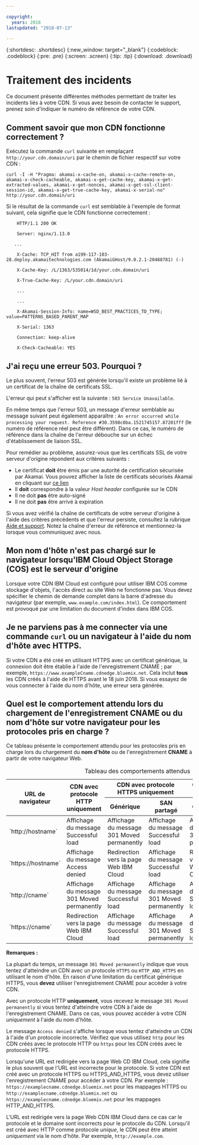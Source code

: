 ```yaml
---

copyright:
  years: 2018
lastupdated: "2018-07-13"

---
```


{:shortdesc: .shortdesc}
{:new_window: target="_blank"}
{:codeblock: .codeblock}
{:pre: .pre}
{:screen: .screen}
{:tip: .tip}
{:download: .download}

# Traitement des incidents

Ce document présente différentes méthodes permettant de traiter les incidents liés à votre CDN. Si vous avez besoin de contacter le support, prenez soin d'indiquer le numéro de référence de votre CDN. 

## Comment savoir que mon CDN fonctionne correctement ?
Exécutez la commande `curl` suivante en remplaçant `http://your.cdn.domain/uri` par le chemin de fichier respectif sur votre CDN :

`curl -I -H "Pragma: akamai-x-cache-on, akamai-x-cache-remote-on, akamai-x-check-cacheable, akamai-x-get-cache-key, akamai-x-get-extracted-values, akamai-x-get-nonces, akamai-x-get-ssl-client-session-id, akamai-x-get-true-cache-key, akamai-x-serial-no" http://your.cdn.domain/uri`

Si le résultat de la commande `curl` est semblable à l'exemple de format suivant, cela signifie que le CDN fonctionne correctement :

```
    HTTP/1.1 200 OK

    Server: nginx/1.13.0

   ...

    X-Cache: TCP_HIT from a199-117-103-28.deploy.akamaitechnologies.com (AkamaiGHost/9.0.2.1-20488781) (-)

    X-Cache-Key: /L/1363/535014/1d/your.cdn.domain/uri

    X-True-Cache-Key: /L/your.cdn.domain/uri

    ...

    ...

    X-Akamai-Session-Info: name=WSD_BEST_PRACTICES_TD_TYPE; value=PATTERNS_BASED_PARENT_MAP

    X-Serial: 1363

    Connection: keep-alive

    X-Check-Cacheable: YES
```

## J'ai reçu une erreur 503. Pourquoi ?

Le plus souvent, l'erreur 503 est générée lorsqu'il existe un problème lié à un certificat de la chaîne de certificats SSL. 

L'erreur qui peut s'afficher est la suivante : `503 Service Unavailable`.  

En même temps que l'erreur 503, un message d'erreur semblable au message suivant peut également apparaître : `An error occurred while processing your request. Reference #30.3598c0ba.1521745157.87201fff` (le numéro de référence réel peut être différent). Dans ce cas, le numéro de référence dans la chaîne de l'erreur débouche sur un échec d'établissement de liaison SSL. 

Pour remédier au problème, assurez-vous que les certificats SSL de votre serveur d'origine répondent aux critères suivants :
  * Le certificat **doit** être émis par une autorité de certification sécurisée par Akamai. Vous pouvez afficher la liste de certificats sécurisés Akamai en cliquant sur [ce lien](https://community.akamai.com/docs/DOC-4447-ssltls-certificate-chains-for-akamai-managed-certificates)
  * Il **doit** correspondre à la valeur *Host header* configurée sur le CDN
  * Il ne doit **pas** être auto-signé
  * Il ne doit **pas** être arrivé à expiration

Si vous avez vérifié la chaîne de certificats de votre serveur d'origine à l'aide des critères précédents et que l'erreur persiste, consultez la rubrique [Aide et support](getting-help.html#gettinghelp). Notez la chaîne d'erreur de référence et mentionnez-la lorsque vous communiquez avec nous. 

## Mon nom d'hôte n'est pas chargé sur le navigateur lorsqu'IBM Cloud Object Storage (COS) est le serveur d'origine

Lorsque votre CDN IBM Cloud est configuré pour utiliser IBM COS comme stockage d'objets, l'accès direct au site Web ne fonctionne pas. Vous devez spécifier le chemin de demande complet dans la barre d'adresse du navigateur (par exemple, `www.example.com/index.html`). Ce comportement est provoqué par une limitation du document d'index dans IBM COS.

## Je ne parviens pas à me connecter via une commande `curl` ou un navigateur à l'aide du nom d'hôte avec HTTPS.

Si votre CDN a été créé en utilisant HTTPS avec un certificat générique, la connexion doit être établie à l'aide de l'enregistrement CNAME ; par exemple, `https://www.exampleCname.cdnedge.bluemix.net`. Cela inclut **tous** les CDN créés à l'aide de HTTPS avant le 18 juin 2018. Si vous essayez de vous connecter à l'aide du nom d'hôte, une erreur sera générée. 

## Quel est le comportement attendu lors du chargement de l'enregistrement CNAME ou du nom d'hôte sur votre navigateur pour les protocoles pris en charge ?

Ce tableau présente le comportement attendu pour les protocoles pris en charge lors du chargement du **nom d'hôte** ou de l'enregistrement **CNAME** à partir de votre navigateur Web. 

<table>
<caption caption-side=“top”>Tableau des comportements attendus</caption>
<thead>
<tr>
<th rowspan=2 scope="col">URL de navigateur</th>
<th rowspan=2 scope="col">CDN avec protocole HTTP uniquement</th>
<th colspan=2 scope="col">CDN avec protocole HTTPS uniquement</th>
<th colspan=2 scope="col">CDN avec les protocoles HTTP et HTTPS</th>
</tr>
<tr>
<th scope="col"> Générique</th>
<th scope="col"> SAN partagé </th>
<th scope="col"> Générique</th>
<th scope="col"> SAN partagé </th>
</tr>
</thead>
<tbody>
<tr>
<td> `http://hostname` </td>
<td> Affichage du message Successful load </td>
<td> Affichage du message 301 Moved permanently </td>
<td> Affichage du message Successful load </td>
<td> Affichage du message 301 Moved permanently </td>
<td> Affichage du message Successful load </td>
</tr>
<tr>
<td> `https://hostname`</td>
<td> Affichage du message Access denied </td>
<td> Redirection vers la page Web IBM Cloud</td>
<td> Affichage du message Successful load </td>
<td> Redirection vers la page Web IBM Cloud</td>
<td> Affichage du message Successful load </td>
</tr>
<tr>
		<td> `http://cname` </td>
		<td> Affichage du message 301 Moved permanently </td>
		<td> Affichage du message Successful load </td>
		<td> Affichage du message 301 Moved permanently </td>
		<td> Affichage du message Successful load </td>
		<td> Affichage du message 301 Moved permanently </td>
</tr>
<tr>
		<td> `https://cname` </td>
		<td> Redirection vers la page Web IBM Cloud</td>
		<td> Affichage du message Successful load </td>
		<td> Affichage du message 301 Moved permanently </td>
		<td> Affichage du message Successful load </td>
		<td> Redirection vers la page Web IBM Cloud</td>
</tr>
</tbody>
</table>

**Remarques :**

La plupart du temps, un message `301 Moved permanently` indique que vous tentez d'atteindre un CDN avec un protocole `HTTPS` ou `HTTP_AND_HTTPS` en utilisant le nom d'hôte. En raison d'une limitation du certificat générique HTTPS, vous **devez** utiliser l'enregistrement CNAME pour accéder à votre CDN. 

Avec un protocole HTTP **uniquement**, vous recevez le message `301 Moved permanently` si vous tentez d'atteindre votre CDN à l'aide de l'enregistrement CNAME. Dans ce cas, vous pouvez accéder à votre CDN _uniquement_ à l'aide du nom d'hôte. 

Le message `Access denied` s'affiche lorsque vous tentez d'atteindre un CDN à l'aide d'un protocole incorrecte. Vérifiez que vous utilisez `http` pour les CDN créés avec le protocole HTTP ou `https` pour les CDN créés avec le protocole HTTPS. 

Lorsqu'une URL est redirigée vers la page Web CD IBM Cloud, cela signifie le plus souvent que l'URL est incorrecte pour le protocole. Si votre CDN est créé avec un protocole HTTPS ou HTTPS_AND_HTTPS, vous devez utiliser l'enregistrement CNAME pour accéder à votre CDN. Par exemple : `https://examplecname.cdnedge.bluemix.net` pour les mappages HTTPS ou `http://examplecname.cdnedge.bluemix.net` ou `https://examplecname.cdnedge.bluemix.net` pour les mappages HTTP_AND_HTTPS. 

L'URL est redirigée vers la page Web CDN IBM Cloud dans ce cas car le protocole et le domaine sont incorrects pour le protocole du CDN. Lorsqu'il est créé avec HTTP comme protocole _unique_, le CDN peut être atteint _uniquement_ via le nom d'hôte. Par exemple, `http://example.com`.
